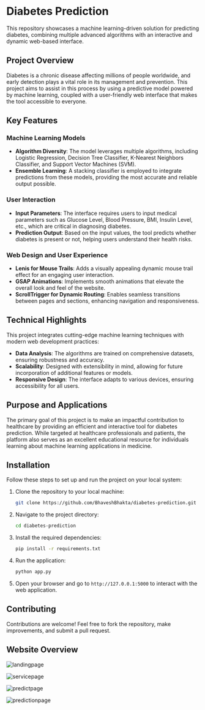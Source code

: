 # Diabetes Prediction

This repository showcases a machine learning-driven solution for predicting diabetes, combining multiple advanced algorithms with an interactive and dynamic web-based interface.

## Project Overview

Diabetes is a chronic disease affecting millions of people worldwide, and early detection plays a vital role in its management and prevention. This project aims to assist in this process by using a predictive model powered by machine learning, coupled with a user-friendly web interface that makes the tool accessible to everyone.

## Key Features

### Machine Learning Models
- **Algorithm Diversity**: The model leverages multiple algorithms, including Logistic Regression, Decision Tree Classifier, K-Nearest Neighbors Classifier, and Support Vector Machines (SVM).
- **Ensemble Learning**: A stacking classifier is employed to integrate predictions from these models, providing the most accurate and reliable output possible.

### User Interaction
- **Input Parameters**: The interface requires users to input medical parameters such as Glucose Level, Blood Pressure, BMI, Insulin Level, etc., which are critical in diagnosing diabetes.
- **Prediction Output**: Based on the input values, the tool predicts whether diabetes is present or not, helping users understand their health risks.

### Web Design and User Experience
- **Lenis for Mouse Trails**: Adds a visually appealing dynamic mouse trail effect for an engaging user interaction.
- **GSAP Animations**: Implements smooth animations that elevate the overall look and feel of the website.
- **ScrollTrigger for Dynamic Routing**: Enables seamless transitions between pages and sections, enhancing navigation and responsiveness.

## Technical Highlights
This project integrates cutting-edge machine learning techniques with modern web development practices:
- **Data Analysis**: The algorithms are trained on comprehensive datasets, ensuring robustness and accuracy.
- **Scalability**: Designed with extensibility in mind, allowing for future incorporation of additional features or models.
- **Responsive Design**: The interface adapts to various devices, ensuring accessibility for all users.

## Purpose and Applications
The primary goal of this project is to make an impactful contribution to healthcare by providing an efficient and interactive tool for diabetes prediction. While targeted at healthcare professionals and patients, the platform also serves as an excellent educational resource for individuals learning about machine learning applications in medicine.

## Installation

Follow these steps to set up and run the project on your local system:

1. Clone the repository to your local machine:  
   ```bash  
   git clone https://github.com/BhaveshBhakta/diabetes-prediction.git
   ```

2. Navigate to the project directory:  
   ```bash  
   cd diabetes-prediction  
   ```

3. Install the required dependencies:  
   ```bash  
   pip install -r requirements.txt  
   ```

4. Run the application:  
   ```bash  
   python app.py  
   ```

5. Open your browser and go to `http://127.0.0.1:5000` to interact with the web application.

## Contributing
Contributions are welcome! Feel free to fork the repository, make improvements, and submit a pull request.

## Website Overview

![landingpage](https://github.com/user-attachments/assets/6921e60a-98b1-48fd-ba49-b2ef8f98686e)

![servicepage](https://github.com/user-attachments/assets/ad07a1e9-13b9-4aa8-b7c4-2b83f7bb7ff9)

![predictpage](https://github.com/user-attachments/assets/ff5b2adb-3100-457f-a3cc-cf0961eb2d7e)

![predictionpage](https://github.com/user-attachments/assets/1bee9cbe-a7d5-4a51-b0b5-9ca238ce8b6c)


